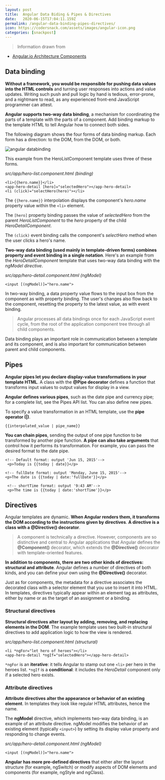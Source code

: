 ```yaml
---
layout: post
title:  Angular Data Biding & Pipes & Directives
date:   2020-06-15T17:04:11.159Z
permalink: /angular-data-binding-pipes-directives/
icon: https://codersnack.com/assets/images/angular-icon.png
categories: [snackpost]
---
```


> Information drawn from 
- [Angular.io Architecture Components](https://angular.io/guide/architecture-components)

## Data binding

**Without a framework, you would be responsible for pushing data values into the HTML controls** and turning user responses into actions and value updates. Writing such push and pull logic by hand is tedious, error-prone, and a nightmare to read, as any experienced front-end JavaScript programmer can attest.

**Angular supports two-way data binding**, a mechanism for coordinating the parts of a template with the parts of a component. Add binding markup to the template HTML to tell Angular how to connect both sides.

The following diagram shows the four forms of data binding markup. Each form has a direction: to the DOM, from the DOM, or both.

![angular databinding](https://codersnack.com/assets/images/angular-databinding.png)

This example from the HeroListComponent template uses three of these forms.

*src/app/hero-list.component.html (binding)*
```
<li>{{hero.name}}</li>
<app-hero-detail [hero]="selectedHero"></app-hero-detail>
<li (click)="selectHero(hero)"></li>
```

The ``` {{hero.name}} ``` interpolation displays the component's *hero.name* property value within the ``` <li> ``` element.

The ```[hero]``` property binding passes the value of *selectedHero* from the parent *HeroListComponent* to the *hero* property of the child *HeroDetailComponent*.

The ```(click)``` event binding calls the component's *selectHero* method when the user clicks a hero's name.

**Two-way data binding (used mainly in template-driven forms) combines property and event binding in a single notation**. Here's an example from the *HeroDetailComponent* template that uses two-way data binding with the *ngModel directive*.

*src/app/hero-detail.component.html (ngModel)*
```
<input [(ngModel)]="hero.name">
```
In two-way binding, a data property value flows to the input box from the component as with property binding. The user's changes also flow back to the component, resetting the property to the latest value, as with event binding.

> Angular processes all data bindings once for each JavaScript event cycle, from the root of the application component tree through all child components.


Data binding plays an important role in communication between a template and its component, and is also important for communication between parent and child components.

## Pipes

**Angular pipes let you declare display-value transformations in your template HTML**. A class with the **@Pipe decorator** defines a function that transforms input values to output values for display in a view.

**Angular defines various pipes**, such as the date pipe and currency pipe; for a complete list, see the Pipes API list. You can also define new pipes.

To specify a value transformation in an HTML template, use the **pipe operator (|)**.
```
{{interpolated_value | pipe_name}}
```

**You can chain pipes**, sending the output of one pipe function to be transformed by another pipe function. **A pipe can also take arguments** that control how it performs its transformation. For example, you can pass the desired format to the date pipe.

```
<!-- Default format: output 'Jun 15, 2015'-->
 <p>Today is {{today | date}}</p>

<!-- fullDate format: output 'Monday, June 15, 2015'-->
<p>The date is {{today | date:'fullDate'}}</p>

 <!-- shortTime format: output '9:43 AM'-->
 <p>The time is {{today | date:'shortTime'}}</p>
```

## Directives

Angular templates are dynamic. **When Angular renders them, it transforms the DOM according to the instructions given by directives**. **A directive is a class with a @Directive() decorator**.

> A component is technically a directive. However, components are so distinctive and central to Angular applications that Angular defines the **@Component()** decorator, which extends the **@Directive()** decorator with template-oriented features.

**In addition to components, there are two other kinds of directives: structural and attribute**. Angular defines a number of directives of both kinds, and you can define your own using the **@Directive()** decorator.

Just as for components, the metadata for a directive associates the decorated class with a selector element that you use to insert it into HTML. In templates, directives typically appear within an element tag as attributes, either by name or as the target of an assignment or a binding.

### Structural directives

**Structural directives alter layout by adding, removing, and replacing elements in the DOM**. The example template uses two built-in structural directives to add application logic to how the view is rendered.

*src/app/hero-list.component.html (structural)*
```
<li *ngFor="let hero of heroes"></li>
<app-hero-detail *ngIf="selectedHero"></app-hero-detail>
```

``` *ngFor ``` is an **iterative**:  it tells Angular to stamp out one ``` <li> ``` per hero in the heroes list.
``` *ngIf ``` is a **conditional**: it includes the *HeroDetail* component only if a selected hero exists.

### Attribute directives

**Attribute directives alter the appearance or behavior of an existing element**. In templates they look like regular HTML attributes, hence the name.

The **ngModel** directive, which implements two-way data binding, is an example of an attribute directive. ngModel modifies the behavior of an existing element (typically ```<input>```) by setting its display value property and responding to change events.

*src/app/hero-detail.component.html (ngModel)*
```
<input [(ngModel)]="hero.name">
```
**Angular has more pre-defined directives** that either alter the layout structure (for example, ngSwitch) or modify aspects of DOM elements and components (for example, ngStyle and ngClass).


